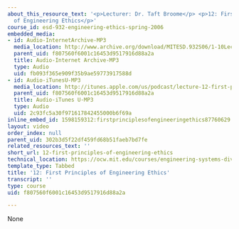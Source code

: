 ```yaml
---
about_this_resource_text: '<p>Lecturer: Dr. Taft Broome</p> <p>12: First Principles
  of Engineering Ethics</p>'
course_id: esd-932-engineering-ethics-spring-2006
embedded_media:
- id: Audio-InternetArchive-MP3
  media_location: http://www.archive.org/download/MITESD.932S06/1-10Lecture12_FirstPrinciplesOfEngineeringEthics.mp3
  parent_uid: f807560f6001c16453d9517916d88a2a
  title: Audio-Internet Archive-MP3
  type: Audio
  uid: fb093f365e909f35b9ae59773917588d
- id: Audio-iTunesU-MP3
  media_location: http://itunes.apple.com/us/podcast/lecture-12-first-principles/id341597867?i=63739031
  parent_uid: f807560f6001c16453d9517916d88a2a
  title: Audio-iTunes U-MP3
  type: Audio
  uid: 2c93fc5a30f971617842455000b6f69a
inline_embed_id: 1598159312:firstprinciplesofengineeringethics87760629
layout: video
order_index: null
parent_uid: 302b3d5f22df459fd68b51faeb7bd7fe
related_resources_text: ''
short_url: 12-first-principles-of-engineering-ethics
technical_location: https://ocw.mit.edu/courses/engineering-systems-division/esd-932-engineering-ethics-spring-2006/audio-lectures/12-first-principles-of-engineering-ethics
template_type: Tabbed
title: '12: First Principles of Engineering Ethics'
transcript: ''
type: course
uid: f807560f6001c16453d9517916d88a2a

---
```

None